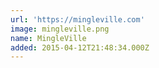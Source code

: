```yaml
---
url: 'https://mingleville.com'
image: mingleville.png
name: MingleVille
added: 2015-04-12T21:48:34.000Z
---
```

